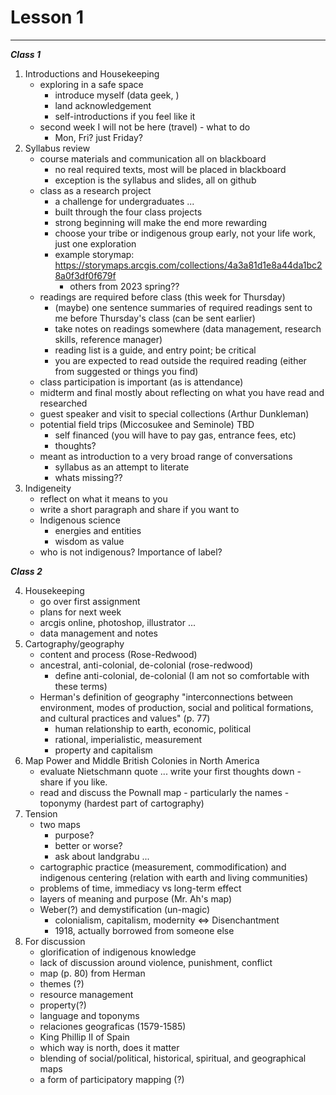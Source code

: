 Lesson 1  
========

---

*__Class 1__*  

1. Introductions and Housekeeping  
   -   exploring in a safe space   
       -   introduce myself (data geek, )  
       -   land acknowledgement  
       -   self-introductions if you feel like it  
   -   second week I will not be here (travel) - what to do   
       -   Mon, Fri? just Friday?  
2. Syllabus review  
   -   course materials and communication all on blackboard  
       -   no real required texts, most will be placed in blackboard  
       -   exception is the syllabus and slides, all on github
   -   class as a research project  
       -   a challenge for undergraduates ...  
       -   built through the four class projects  
       -   strong beginning will make the end more rewarding  
       -   choose your tribe or indigenous group early, not your life work, just one exploration  
       -   example storymap: https://storymaps.arcgis.com/collections/4a3a81d1e8a44da1bc28a0f3df0f679f
           -   others from 2023 spring??
   -   readings are required before class (this week for Thursday)  
       -   (maybe) one sentence summaries of required readings sent to me before Thursday's class (can be sent earlier)
       -   take notes on readings somewhere (data management, research skills, reference manager)
       -   reading list is a guide, and entry point; be critical  
       -   you are expected to read outside the required reading (either from suggested or things you find)  
   -   class participation is important (as is attendance)  
   -   midterm and final mostly about reflecting on what you have read and researched  
   -   guest speaker and visit to special collections (Arthur Dunkleman)  
   -   potential field trips (Miccosukee and Seminole) TBD  
       -   self financed (you will have to pay gas, entrance fees, etc)  
       -   thoughts?  
   -   meant as introduction to a very broad range of conversations  
       -   syllabus as an attempt to literate  
       -   whats missing??   
3. Indigeneity  
   -   reflect on what it means to you  
   -   write a short paragraph and share if you want to  
   -   Indigenous science
       -   energies and entities
       -   wisdom as value
   -   who is not indigenous? Importance of label?

*__Class 2__*  

4. Housekeeping
   -   go over first assignment
   -   plans for next week
   -   arcgis online, photoshop, illustrator ...
   -   data management and notes
5. Cartography/geography  
   -   content and process (Rose-Redwood)  
   -   ancestral, anti-colonial, de-colonial (rose-redwood)  
       - define anti-colonial, de-colonial (I am not so comfortable with these terms)
   -   Herman's definition of geography "interconnections between environment, modes of production, social and political formations, and cultural practices and values" (p. 77)  
       -   human relationship to earth, economic, political  
       -   rational, imperialistic, measurement  
       -   property and capitalism  
6. Map Power and Middle British Colonies in North America 
   -   evaluate Nietschmann quote ... write your first thoughts down - share if you like.
   -   read and discuss the Pownall map - particularly the names - toponymy (hardest part of cartography)
7. Tension
   -   two maps
       -   purpose?
       -   better or worse?
       -   ask about landgrabu ...
   -   cartographic practice (measurement, commodification) and indigenous centering (relation with earth and living communities)  
   -   problems of time, immediacy vs long-term effect  
   -   layers of meaning and purpose (Mr. Ah's map)  
   -   Weber(?) and demystification (un-magic)
       -   colonialism, capitalism, modernity <=> Disenchantment
       -   1918, actually borrowed from someone else
8. For discussion  
   -   glorification of indigenous knowledge  
   -   lack of discussion around violence, punishment, conflict  
   -   map (p. 80) from Herman  
   -   themes (?)  
      -   resource management  
      -   property(?)  
      -   language and toponyms  
   -   relaciones geograficas (1579-1585)  
      -   King Phillip II of Spain  
      -   which way is north, does it matter  
      -   blending of social/political, historical, spiritual, and geographical maps  
      -   a form of participatory mapping (?)  


